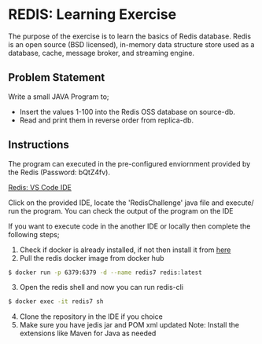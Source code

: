 # REDIS: Learning Exercise
The purpose of the exercise is to learn the basics of Redis database.
Redis is an open source (BSD licensed), in-memory data structure store used as a database, cache, message broker, and streaming engine.

## Problem Statement
Write a small JAVA Program to;
  - Insert the values 1-100 into the Redis OSS database on source-db.
  - Read and print them in reverse order from replica-db.

## Instructions
The program can executed in the pre-configured enviornment provided by the Redis (Password: bQtZ4fv).

[Redis: VS Code IDE](https://code-dot-rl-s-tc-himanchu.ps-redislabs.com/)


Click on the provided IDE, locate the 'RedisChallenge' java file and execute/ run the program. 
You can check the output of the program on the IDE

If you want to execute code in the another IDE or locally then complete the following steps;
1. Check if docker is already installed, if not then install it from [here](https://docs.docker.com/desktop/install/mac-install/)
2. Pull the redis docker image from docker hub
```bash
$ docker run -p 6379:6379 -d --name redis7 redis:latest
```
3. Open the redis shell and now you can run redis-cli
```bash
$ docker exec -it redis7 sh
```
4. Clone the repository in the IDE if you choice
5. Make sure you have jedis jar and POM xml updated
Note: Install the extensions like Maven for Java as needed
